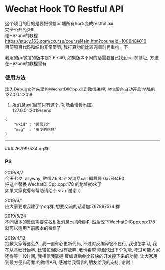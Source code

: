# Wechat Hook TO Restful API

这个项目的目的是要把微信pc端所有hook变成restful api   
完全公开免费!!!   
谢Hezone的教程   
https://study.163.com/course/courseMain.htm?courseId=1006486010   
目前项目代码和结构非常简陋, 我打算功能比较完善时再重构一下

我用的pc微信的版本是2.6.7.40, 如果版本不同的话需要自己找到call的基址, 方法在Hezone的教程里有

### 使用方法
注入Debug文件夹里的WechatDllCpp.dll到微信进程, http服务自动开启
地址的127.0.0.1:2019

1. 发消息api(目前只有这个, 功能会慢慢添加)   
127.0.0.1:2019/send   
```
{
    "wxid" : "微信id"
    "msg"  : "要发的信息"
}
```
--------
###:767997534 qq群
### PS

2019/8/7   
今天七夕, anyway, 微信2.6.8.51 发消息call 偏移是 0x2EB4E0‬   
把这个替换 WechatDllCpp.cpp:178 的地址就ok了   
如果大家觉得有帮助请给个 ```star``` 谢谢 :)

2019/6/1   
应大家要求我建了个qq群, 想要交流的话请加:767997534 群

2019/5/24   
不同版本的微信需要先找到发消息call的偏移, 然后改下WechatDllCpp.cpp:178   
就可以适用当前版本的微信了      


2019/4/12    
抱歉大家等这么久, 我一直有心更新代码, 不过对反编译很不在行,
我也在学习, 我在从基础开始学, 比较忙但是没有放弃, 我也希望
能很快出下个功能, 不过可能大家还得等一段时间, 我相信我掌握
反编译后会比较快的开发接下来的功能, 让大家用到最方便和可靠
的微信API, 感谢给我留言的朋友给我的支持, 谢谢！

